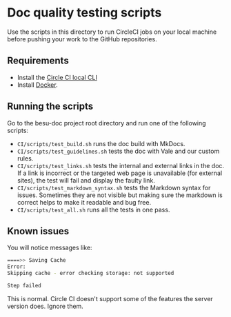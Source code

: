 # Doc quality testing scripts

Use the scripts in this directory to run CircleCI jobs on your local machine before pushing your
work to the GitHub repositories.

## Requirements

* Install the [Circle CI local CLI](https://circleci.com/docs/2.0/local-cli/)
* Install [Docker](https://docs.docker.com/install/).

## Running the scripts

Go to the besu-doc project root directory and run one of the following scripts:

* `CI/scripts/test_build.sh` runs the doc build with MkDocs.
* `CI/scripts/test_guidelines.sh` tests the doc with Vale and our custom rules.
* `CI/scripts/test_links.sh` tests the internal and external links in the doc. If a link is
  incorrect or the targeted web page is unavailable (for external sites), the test will fail and
  display the faulty link.
* `CI/scripts/test_markdown_syntax.sh` tests the Markdown syntax for issues. Sometimes they are not visible
  but making sure the markdown is correct helps to make it readable and bug free.
* `CI/scripts/test_all.sh` runs all the tests in one pass.

## Known issues

You will notice messages like:

```bash
====>> Saving Cache
Error:
Skipping cache - error checking storage: not supported

Step failed
```

This is normal. Circle CI doesn't support some of the features the server version does. Ignore them.
